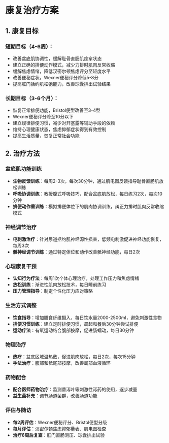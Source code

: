 # 康复治疗方案

## 1. 康复目标

### 短期目标（4-6周）：
- 改善盆底肌协调性，缓解耻骨直肠肌痉挛状态
- 建立正确的排便动作模式，减少力排时肌肉反常收缩
- 缓解焦虑情绪，降低汉密尔顿焦虑评分至轻度水平
- 改善便秘症状，Wexner便秘评分降低5-8分
- 提高肛门括约肌松弛能力，改善球囊排出试验结果

### 长期目标（3-6个月）：
- 恢复正常排便功能，Bristol便型改善至3-4型
- Wexner便秘评分降至10分以下
- 建立规律排便习惯，减少对开塞露等辅助手段的依赖
- 维持心理健康状态，焦虑抑郁症状得到有效控制
- 提高生活质量，恢复正常社会功能

## 2. 治疗方法

### 盆底肌功能训练
- **生物反馈训练**：每周2-3次，每次30分钟，通过肌电图反馈指导耻骨直肠肌放松训练
- **呼吸协调训练**：教授腹式呼吸技巧，配合盆底肌放松，每日练习2次，每次10分钟
- **排便动作重训练**：模拟排便体位下的肌肉协调训练，纠正力排时肌肉反常收缩模式

### 神经调节治疗
- **电刺激治疗**：针对尿道括约肌神经源性损害，低频电刺激促进神经功能恢复，每周3次
- **骶神经调节训练**：通过特定体位和动作改善骶神经功能，每日2次

### 心理康复干预
- **认知行为疗法**：每周1次个体心理治疗，处理工作压力和焦虑情绪
- **放松训练**：渐进性肌肉放松技术，每日睡前练习
- **压力管理指导**：制定个性化压力应对策略

### 生活方式调整
- **饮食指导**：增加膳食纤维摄入，每日饮水量2000-2500ml，避免刺激性食物
- **排便习惯训练**：建立定时排便习惯，晨起和餐后30分钟尝试排便
- **运动疗法**：有氧运动结合腹部按摩，促进肠蠕动，每日30分钟

### 物理治疗
- **热疗**：盆底区域温热敷，促进肌肉放松，每日2次，每次15分钟
- **手法治疗**：腹部和骶尾部按摩，改善局部血液循环

### 药物配合
- **配合医师药物治疗**：监测番泻叶等刺激性泻药的使用，逐步减量
- **益生菌补充**：调节肠道菌群，改善肠道功能

### 评估与随访
- **每2周评估**：Wexner便秘评分、Bristol便型分级
- **每月评估**：汉密尔顿焦虑抑郁量表、肌电图检查
- **治疗6周后复查**：肛门直肠测压、球囊排出试验